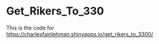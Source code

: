  # Get_Rikers_To_330

This is the code for https://charlesfainlehman.shinyapps.io/get_rikers_to_3300/
